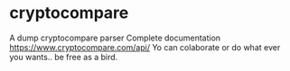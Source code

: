 # cryptocompare
A dump cryptocompare parser
Complete documentation https://www.cryptocompare.com/api/
Yo can colaborate or do what ever you wants.. be free as a bird.
